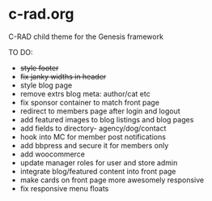 # c-rad.org

C-RAD child theme for the Genesis framework

TO DO:

* ~~style footer~~
* ~~fix janky widths in header~~
* style blog page 
* remove extrs blog meta: author/cat etc
* fix sponsor container to match front page
* redirect to members page after login and logout
* add featured images to blog listings and blog pages
* add fields to directory- agency/dog/contact
* hook into MC for member post notifications
* add bbpress and secure it for members only
* add woocommerce
* update manager roles for user and store admin
* integrate blog/featured content into front page
* make cards on front page more awesomely responsive
* fix responsive menu floats